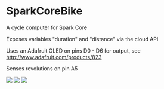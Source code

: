 SparkCoreBike
=============

A cycle computer for Spark Core

Exposes variables "duration" and "distance" via the cloud API

Uses an Adafruit OLED on pins D0 - D6 for output, see http://www.adafruit.com/products/823

Senses revolutions on pin A5

![](https://lh4.googleusercontent.com/-6HXn5PqvmZ4/UsCSZ0Hg7YI/AAAAAAAATME/xtwLL9tTKs0/w1465-h825-no/IMG_20131229_130634913.jpg)
![](https://lh3.googleusercontent.com/-GOG9_vNGZbg/UsCSYK4PVXI/AAAAAAAATL8/5b6HEL6R0nU/w700-h355-no/Screenshot+2013-12-29+13.18.59.png)
![](https://lh6.googleusercontent.com/-am0Y7XMJ9sE/UsCU5W88rDI/AAAAAAAATM0/uArhVBHf-as/w1465-h825-no/IMG_20131229_133132749_HDR.jpg)
